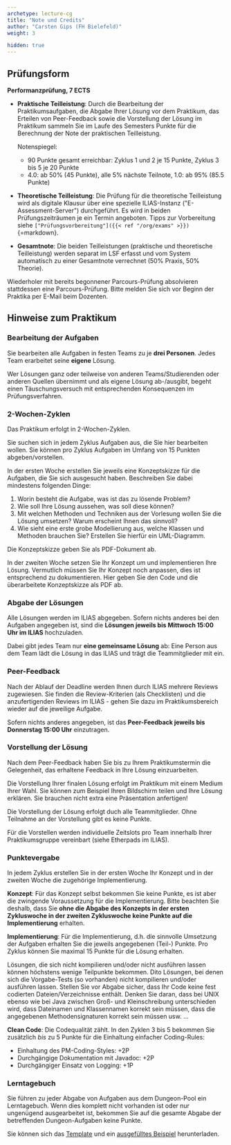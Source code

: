 ```yaml
---
archetype: lecture-cg
title: "Note und Credits"
author: "Carsten Gips (FH Bielefeld)"
weight: 3

hidden: true
---
```



## Prüfungsform

**Performanzprüfung, 7 ECTS**

-   **Praktische Teilleistung**:
    Durch die Bearbeitung der Praktikumsaufgaben, die Abgabe Ihrer Lösung vor dem Praktikum,
    das Erteilen von Peer-Feedback sowie die Vorstellung der Lösung im Praktikum sammeln Sie
    im Laufe des Semesters Punkte für die Berechnung der Note der praktischen Teilleistung.

    Notenspiegel:
    *   90 Punkte gesamt erreichbar: Zyklus 1 und 2 je 15 Punkte, Zyklus 3 bis 5 je 20 Punkte
    *   4.0: ab 50% (45 Punkte), alle 5% nächste Teilnote, 1.0: ab 95% (85.5 Punkte)

-   **Theoretische Teilleistung**:
    Die Prüfung für die theoretische Teilleistung wird als digitale Klausur über eine spezielle
    ILIAS-Instanz ("E-Assessment-Server") durchgeführt. Es wird in beiden Prüfungszeiträumen je
    ein Termin angeboten.
    Tipps zur Vorbereitung siehe `["Prüfungsvorbereitung"]({{< ref "/org/exams" >}})`{=markdown}.

-   **Gesamtnote**:
    Die beiden Teilleistungen (praktische und theoretische Teilleistung) werden separat im LSF
    erfasst und vom System automatisch zu einer Gesamtnote verrechnet (50% Praxis, 50% Theorie).

Wiederholer mit bereits begonnener Parcours-Prüfung absolvieren stattdessen eine Parcours-Prüfung.
Bitte melden Sie sich vor Beginn der Praktika per E-Mail beim Dozenten.


## Hinweise zum Praktikum

### Bearbeitung der Aufgaben

Sie bearbeiten alle Aufgaben in festen Teams zu je **drei Personen**. Jedes Team erarbeitet seine
**eigene** Lösung.

Wer Lösungen ganz oder teilweise von anderen Teams/Studierenden oder anderen Quellen übernimmt
und als eigene Lösung ab-/ausgibt, begeht einen Täuschungsversuch mit entsprechenden Konsequenzen
im Prüfungsverfahren.

### 2-Wochen-Zyklen

Das Praktikum erfolgt in 2-Wochen-Zyklen.

Sie suchen sich in jedem Zyklus Aufgaben aus, die Sie hier bearbeiten wollen. Sie können pro
Zyklus Aufgaben im Umfang von 15 Punkten abgeben/vorstellen.

In der ersten Woche erstellen Sie jeweils eine Konzeptskizze für die Aufgaben, die Sie sich
ausgesucht haben. Beschreiben Sie dabei mindestens folgenden Dinge:

1.  Worin besteht die Aufgabe, was ist das zu lösende Problem?
2.  Wie soll Ihre Lösung aussehen, was soll diese können?
3.  Mit welchen Methoden und Techniken aus der Vorlesung wollen Sie die Lösung umsetzen?
    Warum erscheint Ihnen das sinnvoll?
4.  Wie sieht eine erste grobe Modellierung aus, welche Klassen und Methoden brauchen Sie?
    Erstellen Sie hierfür ein UML-Diagramm.

Die Konzeptskizze geben Sie als PDF-Dokument ab.

In der zweiten Woche setzen Sie Ihr Konzept um und implementieren Ihre Lösung. Vermutlich
müssen Sie Ihr Konzept noch anpassen, dies ist entsprechend zu dokumentieren. Hier geben
Sie den Code und die überarbeitete Konzeptskizze als PDF ab.

### Abgabe der Lösungen

Alle Lösungen werden im ILIAS abgegeben. Sofern nichts anderes bei den Aufgaben angegeben
ist, sind die **Lösungen jeweils bis Mittwoch 15:00 Uhr im ILIAS** hochzuladen.

Dabei gibt jedes Team nur **eine gemeinsame Lösung** ab: Eine Person aus dem Team lädt die
Lösung in das ILIAS und trägt die Teammitglieder mit ein.

### Peer-Feedback

Nach der Ablauf der Deadline werden Ihnen durch ILIAS mehrere Reviews zugewiesen. Sie finden
die Review-Kriterien (als Checklisten) und die anzufertigenden Reviews im ILIAS - gehen Sie
dazu im Praktikumsbereich wieder auf die jeweilige Aufgabe.

Sofern nichts anderes angegeben, ist das **Peer-Feedback jeweils bis Donnerstag 15:00 Uhr**
einzutragen.

### Vorstellung der Lösung

Nach dem Peer-Feedback haben Sie bis zu Ihrem Praktikumstermin die Gelegenheit, das erhaltene
Feedback in Ihre Lösung einzuarbeiten.

Die Vorstellung Ihrer finalen Lösung erfolgt im Praktikum mit einem Medium Ihrer Wahl. Sie
können zum Beispiel Ihren Bildschirm teilen und Ihre Lösung erklären. Sie brauchen nicht
extra eine Präsentation anfertigen!

Die Vorstellung der Lösung erfolgt duch alle Teammitglieder. Ohne Teilnahme an der Vorstellung
gibt es keine Punkte.

Für die Vorstellen werden individuelle Zeitslots pro Team innerhalb Ihrer Praktikumsgruppe
vereinbart (siehe Etherpads im ILIAS).

### Punktevergabe

In jedem Zyklus erstellen Sie in der ersten Woche Ihr Konzept und in der zweiten Woche die
zugehörige Implementierung.

**Konzept**:
Für das Konzept selbst bekommen Sie keine Punkte, es ist aber die zwingende Voraussetzung
für die Implementierung. Bitte beachten Sie deshalb, dass Sie **ohne die Abgabe des Konzepts
in der ersten Zykluswoche in der zweiten Zykluswoche keine Punkte auf die Implementierung**
erhalten.

**Implementierung**:
Für die Implementierung, d.h. die sinnvolle Umsetzung der Aufgaben erhalten Sie die jeweils
angegebenen (Teil-) Punkte. Pro Zyklus können Sie maximal 15 Punkte für die Lösung erhalten.

Lösungen, die sich nicht kompilieren und/oder nicht ausführen lassen können höchstens wenige
Teilpunkte bekommen. Dito Lösungen, bei denen sich die Vorgabe-Tests (so vorhanden) nicht
kompilieren und/oder ausführen lassen. Stellen Sie vor Abgabe sicher, dass Ihr Code keine fest
codierten Dateien/Verzeichnisse enthält. Denken Sie daran, dass bei UNIX ebenso wie bei Java
zwischen Groß- und Kleinschreibung unterschieden wird, dass Dateinamen und Klassennamen korrekt
sein müssen, dass die angegebenen Methodensignaturen korrekt sein müssen usw. ...

**Clean Code**:
Die Codequalität zählt. In den Zyklen 3 bis 5 bekommen Sie zusätzlich _bis_ zu 5 Punkte für
die Einhaltung einfacher Coding-Rules:

-   Einhaltung des PM-Coding-Styles: +2P
-   Durchgängige Dokumentation mit Javadoc: +2P
-   Durchgängiger Einsatz von Logging: +1P

### Lerntagebuch

Sie führen zu jeder Abgabe von Aufgaben aus dem Dungeon-Pool ein Lerntagebuch. Wenn dies komplett
nicht vorhanden ist oder nur ungenügend ausgearbeitet ist, bekommen Sie auf die gesamte Abgabe der
betreffenden Dungeon-Aufgaben keine Punkte.

Sie können sich das
[Template](https://github.com/Programmiermethoden/PM-Lecture/blob/master/markdown/org/lerntagebuch.md)
und ein
[ausgefülltes Beispiel](https://github.com/Programmiermethoden/PM-Lecture/blob/master/markdown/org/lerntagebuch_beispiel.md)
herunterladen.
